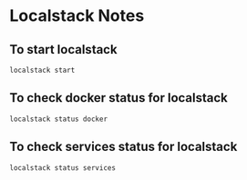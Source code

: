 # Localstack Notes

## To start localstack
```
localstack start
```

## To check docker status for localstack
```
localstack status docker
```

## To check services status for localstack
```
localstack status services
```